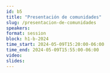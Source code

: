 ```yaml
---
id: b5
title: "Presentación de comunidades"
slug: /presentacion-de-comunidades
speakers:
format: session
block: h1-b-2024
time_start: 2024-05-09T15:20:00-06:00
time_end: 2024-05-09T15:55:00-06:00
video:
slides:
---
```

